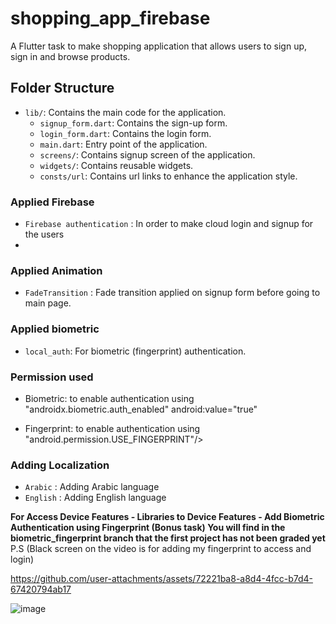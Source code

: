 # shopping_app_firebase

A Flutter task to make  shopping application that allows users to sign up, sign in and browse products.

## Folder Structure


- `lib/`: Contains the main code for the application.
    - `signup_form.dart`: Contains the sign-up form.
    - `login_form.dart`: Contains the login form.
    - `main.dart`: Entry point of the application.
    - `screens/`: Contains signup screen of the application.
    - `widgets/`: Contains reusable widgets.
    - `consts/url`: Contains url links to enhance the application style.

### Applied Firebase

- `Firebase authentication` : In order to make cloud login and signup for the users
- 
### Applied Animation

- `FadeTransition` : Fade transition applied on signup form before going to main page.

### Applied biometric

- `local_auth`: For biometric (fingerprint) authentication.

### Permission used

- Biometric: to enable authentication using   "androidx.biometric.auth_enabled" android:value="true"

- Fingerprint: to enable authentication using "android.permission.USE_FINGERPRINT"/>

### Adding Localization

- `Arabic` : Adding Arabic language
- `English` : Adding English language


**For Access Device Features - Libraries to Device Features - Add Biometric Authentication using Fingerprint (Bonus task)
You will find in the biometric_fingerprint branch that the first project has not been graded yet**
P.S (Black screen on the video is for adding my fingerprint to access and login)

https://github.com/user-attachments/assets/72221ba8-a8d4-4fcc-b7d4-67420794ab17



![image](https://github.com/user-attachments/assets/b5a34283-8a63-4176-8654-f7fc1c78d01c)
